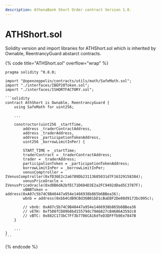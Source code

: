 ```yaml
---
description: AthenaBank Short Order contract Version 1.0.
---
```


# ATHShort.sol

Solidity version and import libraries for ATHShort.sol which is inherited by Ownable, ReentrancyGuard abstarct contracts.

{% code title="ATHShort.sol" overflow="wrap" %}
````solidity
pragma solidity ^0.8.0;

import "@openzeppelin/contracts/utils/math/SafeMath.sol";
import "./interfaces/IBEP20Token.sol";
import "./interfaces/ISHORTFACTORY.sol";

```solidity
contract AthShort is Ownable, ReentrancyGuard {
    using SafeMath for uint256;
    
    ...
    
    constructor(uint256 _startTime,
        address _traderContractAddress,
        address _traderAddress,
        address _participationTokenAddress,
        uint256 _borrowLimitInPer) {

        START_TIME = _startTime;
        traderContract = _traderContractAddress;
        trader = _traderAddress;
        participationToken = _participationTokenAddress;
        borrowLimitInPer = _borrowLimitInPer;
        venusComptroller = IVenusComptroller(0xfD36E2c2a6789Db23113685031d7F16329158384);
        venusPriceOracle = IVenusPriceOracle(0xd8B6dA2bfEC71D684D3E2a2FC9492dDad5C3787F);
        vBNBToken = address(0xA07c5b74C9B40447a954e1466938b865b6BBea36);
        wbnb = address(0xbb4CdB9CBd36B01bD1cBaEBF2De08d9173bc095c);

        // vbnb: 0xA07c5b74C9B40447a954e1466938b865b6BBea36
        // vETH: 0xf508fCD89b8bd15579dc79A6827cB4686A3592c8
        // vBTC: 0x882C173bC7Ff3b7786CA16dfeD3DFFfb9Ee7847B
    }
    
    ...
}
```
````
{% endcode %}
